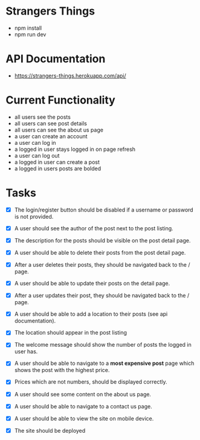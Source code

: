 # Strangers Things 

- npm install
- npm run dev

# API Documentation

- https://strangers-things.herokuapp.com/api/

# Current Functionality

- all users see the posts
- all users can see post details
- all users can see the about us page
- a user can create an account
- a user can log in
- a logged in user stays logged in on page refresh
- a user can log out
- a logged in user can create a post 
- a logged in users posts are bolded 

# Tasks

- [x] The login/register button should be disabled if a username or password is not provided.
- [x] A user should see the author of the post next to the post listing.
- [x] The description for the posts should be visible on the post detail page.
- [x] A user should be able to delete their posts from the post detail page.
- [x] After a user deletes their posts, they should be navigated back to the / page.
- [x] A user should be able to update their posts on the detail page. 
- [x] After a user updates their post, they should be navigated back to the / page.
- [x] A user should be able to add a location to their posts (see api documentation).
- [x] The location should appear in the post listing
- [x] The welcome message should show the number of posts the logged in user has.
- [x] A user should be able to navigate to a **most expensive post** page which shows the post with the highest price.
- [x] Prices which are not numbers, should be displayed correctly.
- [x] A user should see some content on the about us page.
- [x] A user should be able to navigate to a contact us page.
- [x] A user should be able to view the site on mobile device.
- [x] The site should be deployed

